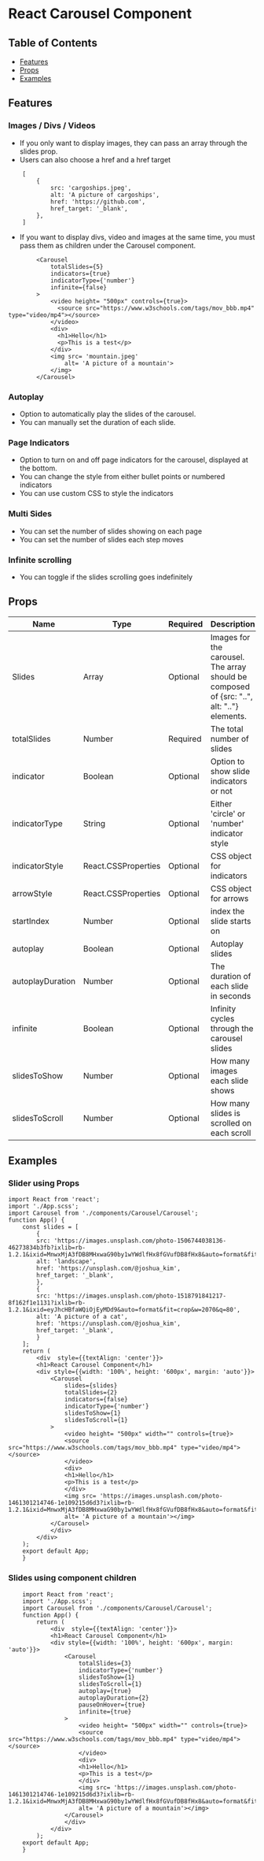 # React Carousel Component

## Table of Contents

- [Features](##Features)
- [Props](##Props)
- [Examples](##Examples)

## Features

### Images / Divs / Videos

- If you only want to display images, they can pass an array through the slides prop.
- Users can also choose a href and a href target

```JSX
    [
        {
            src: 'cargoships.jpeg',
            alt: 'A picture of cargoships',
            href: 'https://github.com',
            href_target: '_blank',
        },
    ]
```

- If you want to display divs, video and images at the same time, you must pass them as children under the Carousel component.
  
```JSX
        <Carousel 
            totalSlides={5}
            indicators={true}
            indicatorType={'number'}
            infinite={false}
        >
            <video height= "500px" controls={true}>
              <source src="https://www.w3schools.com/tags/mov_bbb.mp4" type="video/mp4"></source>
            </video>
            <div>
              <h1>Hello</h1>
              <p>This is a test</p>
            </div>
            <img src= 'mountain.jpeg' 
                alt= 'A picture of a mountain'>
            </img>
        </Carousel>
```

### Autoplay

- Option to automatically play the slides of the carousel.
- You can manually set the duration of each slide.

### Page Indicators

- Option to turn on and off page indicators for the carousel, displayed at the bottom.
- You can change the style from either bullet points or numbered indicators
- You can use custom CSS to style the indicators

### Multi Sides

- You can set the number of slides showing on each page
- You can set the number of slides each step moves

### Infinite scrolling

- You can toggle if the slides scrolling goes indefinitely

## Props

| Name             | Type                | Required | Description                                                                               | Default  |
|------------------|---------------------|----------|-------------------------------------------------------------------------------------------|----------|
| Slides           | Array               | Optional | Images for the carousel. The array should be composed of {src: "..", alt: ".."} elements. |          |
| totalSlides      | Number              | Required | The total number of slides                                                                |          |
| indicator        | Boolean             | Optional | Option to show slide indicators or not                                                    | False    |
| indicatorType    | String              | Optional | Either 'circle' or 'number' indicator style                                               | 'circle' |
| indicatorStyle   | React.CSSProperties | Optional | CSS object for indicators                                                                 |          |
| arrowStyle       | React.CSSProperties | Optional | CSS object for arrows                                                                     |          |
| startIndex       | Number              | Optional | index the slide starts on                                                                 | 0        |
| autoplay         | Boolean             | Optional | Autoplay slides                                                                           | False    |
| autoplayDuration | Number              | Optional | The duration of each slide in seconds                                                     | 2        |
| infinite         | Boolean             | Optional | Infinity cycles through the carousel slides                                               | True     |
| slidesToShow     | Number              | Optional | How many images each slide shows                                                          | 1        |
| slidesToScroll   | Number              | Optional | How many slides is scrolled on each scroll                                                | 1        |

## Examples

### Slider using Props

```JSX
import React from 'react';
import './App.scss';
import Carousel from './components/Carousel/Carousel';
function App() {
    const slides = [
        {
        src: 'https://images.unsplash.com/photo-1506744038136-46273834b3fb?ixlib=rb-1.2.1&ixid=MnwxMjA3fDB8MHxwaG90by1wYWdlfHx8fGVufDB8fHx8&auto=format&fit=crop&w=1170&q=80',
        alt: 'landscape',
        href: 'https://unsplash.com/@joshua_kim',
        href_target: '_blank',
        },
        {
        src: 'https://images.unsplash.com/photo-1518791841217-8f162f1e1131?ixlib=rb-1.2.1&ixid=eyJhcHBfaWQiOjEyMDd9&auto=format&fit=crop&w=2070&q=80',
        alt: 'A picture of a cat',
        href: 'https://unsplash.com/@joshua_kim',
        href_target: '_blank',
        }
    ];
    return (
        <div  style={{textAlign: 'center'}}>
        <h1>React Carousel Component</h1>
        <div style={{width: '100%', height: '600px', margin: 'auto'}}>
            <Carousel 
                slides={slides}
                totalSlides={2}
                indicators={false}
                indicatorType={'number'}
                slidesToShow={1}
                slidesToScroll={1}
            >
                <video height= "500px" width="" controls={true}>
                <source src="https://www.w3schools.com/tags/mov_bbb.mp4" type="video/mp4"></source>
                </video>
                <div>
                <h1>Hello</h1>
                <p>This is a test</p>
                </div>
                <img src= 'https://images.unsplash.com/photo-1461301214746-1e109215d6d3?ixlib=rb-1.2.1&ixid=MnwxMjA3fDB8MHxwaG90by1wYWdlfHx8fGVufDB8fHx8&auto=format&fit=crop&w=1170&q=80' 
                alt= 'A picture of a mountain'></img>
            </Carousel>
            </div>
        </div>
    );
    export default App;
    }
```

### Slides using component children

```JSX
    import React from 'react';
    import './App.scss';
    import Carousel from './components/Carousel/Carousel';
    function App() {
        return (
            <div  style={{textAlign: 'center'}}>
            <h1>React Carousel Component</h1>
            <div style={{width: '100%', height: '600px', margin: 'auto'}}>
                <Carousel 
                    totalSlides={3}
                    indicatorType={'number'}
                    slidesToShow={1}
                    slidesToScroll={1}
                    autoplay={true}
                    autoplayDuration={2}
                    pauseOnHover={true}
                    infinite={true}
                >
                    <video height= "500px" width="" controls={true}>
                    <source src="https://www.w3schools.com/tags/mov_bbb.mp4" type="video/mp4"></source>
                    </video>
                    <div>
                    <h1>Hello</h1>
                    <p>This is a test</p>
                    </div>
                    <img src= 'https://images.unsplash.com/photo-1461301214746-1e109215d6d3?ixlib=rb-1.2.1&ixid=MnwxMjA3fDB8MHxwaG90by1wYWdlfHx8fGVufDB8fHx8&auto=format&fit=crop&w=1170&q=80' 
                    alt= 'A picture of a mountain'></img>
                </Carousel>
                </div>
            </div>
        );
    export default App;
    }
```
